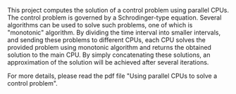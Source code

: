 This project computes the solution of a control problem using parallel CPUs.
The control problem is governed by a Schrodinger-type equation.
Several  algorithms  can be used to solve  such  problems, one of which  is
"monotonic" algorithm.
By  dividing the time  interval into  smaller intervals, and  sending these
problems to  different  CPUs, each  CPU  solves the provided  problem using
monotonic  algorithm and returns the obtained  solution to the main CPU. By
simply concatenating these solutions, an approximation of the solution will
be achieved after several iterations.

For more details, please read the pdf  file "Using parallel CPUs to solve a
control problem".
